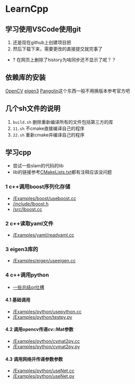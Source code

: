 # LearnCpp
## 学习使用VSCode使用git
1. 还是现在github上创建项目把
2. 然后下载下来，需要更改的直接提交就完事了

- ? 在网页上删除了history为啥同步还不显示了呢？？
## 依赖库的安装
[OpenCV](https://github.com/2hanhan/ubuntu-and-.../blob/main/OpenCV_3-4-1.sh)
[eigen3](https://github.com/2hanhan/ubuntu-and-.../blob/main/eigen3.3.0.sh)
[Pangolin](https://github.com/stevenlovegrove/Pangolin)这个东西一般不用换版本参考官方吧

## 几个sh文件的说明
1. `build.sh` 删除重新编译所有的文件包括第三方的库
2. `11.sh` 不cmake直接编译自己的程序
3. `22.sh` 重新cmake并编译自己的程序
## 学习cpp
- 尝试一些slam的代码的lib
- lib的链接参考[CMakeLists.txt](/CMakeLists.txt)都有注释应该没问题
### 1 c++调用boost序列化存储
- [/Examples/boost/useboost.cc](/Examples/boost/useboost.cc)
- [/include/lboost.h](/include/lboost.h)
- [/src/lboost.cc](/src/lboost.cc)
### 2 c++读取yaml文件
- [/Examples/yaml/readyaml.cc](/Examples/yaml/readyaml.cc)
### 3 eigen3库的
- [/Examples/eigen/useeigen.cc](/Examples/eigen/useeigen.cc)
### 4 c++调用python
- [一些总结or吐槽](/Examples/python/python.md)
#### 4.1 基础调用
- [/Examples/python/usepython.cc](/Examples/python/usepython.cc)
- [/Examples/python/testpy.py](/Examples/python/testpy.py)
#### 4.2 调用opencv传递cv::Mat参数
- [/Examples/python/cvmat2py.cc](/Examples/python/cvmat2py.cc)
- [/Examples/python/cvmat2py.py](/Examples/python/cvmat2py.py)
#### 4.3 调用网络并传递参数参数
- [/Examples/python/useNet.cc](/Examples/python/useNet.cc)
- [/Examples/python/useNet.py](/Examples/python/useNet.py)
